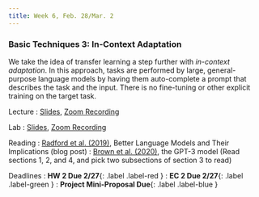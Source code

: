```yaml
---
title: Week 6, Feb. 28/Mar. 2
---
```


### Basic Techniques 3: In-Context Adaptation

We take the idea of transfer learning a step further with _in-context adaptation_. In this approach, tasks are performed
by large, general-purpose language models by having them auto-complete a prompt that describes the task and the input.
There is no fine-tuning or other explicit training on the target task.

Lecture
: [Slides](https://drive.google.com/file/d/1KNJvUnZGiSrCEFAw4bPOaDTziv6jf2_K/view?usp=share_link),
[Zoom Recording](https://nyu.zoom.us/rec/share/m5Vd5HVifEhOSjjpvpL15OScctCxq9pd9kmbluUfl-FW-VN9c6OXYqA2IPJC2hYU.NIj0FGE-gt75xKHt)

Lab
: [Slides](https://drive.google.com/file/d/1tbAms33Kiz7zH81lvkc9ugeVaUXzu2e0/view?usp=share_link),
[Zoom Recording](https://nyu.zoom.us/rec/share/xK1BzYJEEHwBqxqAF8LjzFS6jgZiQABaN3VUr_egcUXmD_OBBYPQEe4Yudqr6Uap.JzT8ho940HeDYJki)

Reading
: [Radford et al. (2019)](https://openai.com/blog/better-language-models/), Better Language Models and Their
Implications (blog post)
: [Brown et al. (2020)](https://arxiv.org/abs/2005.14165), the GPT-3 model (Read sections 1, 2, and 4, and pick two 
subsections of section 3 to read)


Deadlines
: **HW 2 Due 2/27**{: .label .label-red }
: **EC 2 Due 2/27**{: .label .label-green }
: **Project Mini-Proposal Due**{: .label .label-blue }